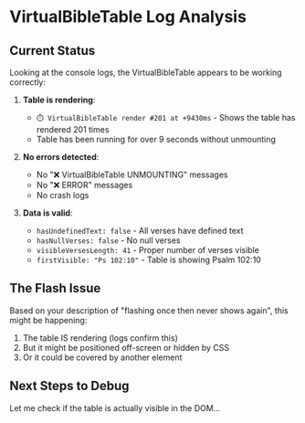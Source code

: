 # VirtualBibleTable Log Analysis

## Current Status
Looking at the console logs, the VirtualBibleTable appears to be working correctly:

1. **Table is rendering**: 
   - `⏱️ VirtualBibleTable render #201 at +9430ms` - Shows the table has rendered 201 times
   - Table has been running for over 9 seconds without unmounting

2. **No errors detected**:
   - No "❌ VirtualBibleTable UNMOUNTING" messages
   - No "❌ ERROR" messages
   - No crash logs

3. **Data is valid**:
   - `hasUndefinedText: false` - All verses have defined text
   - `hasNullVerses: false` - No null verses
   - `visibleVersesLength: 41` - Proper number of verses visible
   - `firstVisible: "Ps 102:10"` - Table is showing Psalm 102:10

## The Flash Issue
Based on your description of "flashing once then never shows again", this might be happening:

1. The table IS rendering (logs confirm this)
2. But it might be positioned off-screen or hidden by CSS
3. Or it could be covered by another element

## Next Steps to Debug
Let me check if the table is actually visible in the DOM...